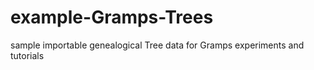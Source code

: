 # example-Gramps-Trees
sample importable genealogical Tree data for Gramps experiments and tutorials
